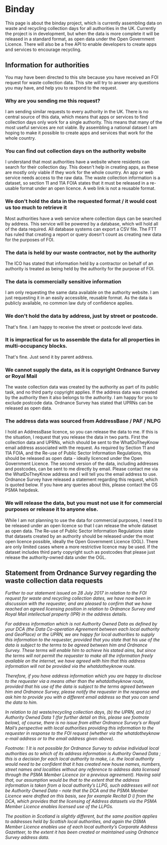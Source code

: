 # Binday
This page is about the binday project, which is currently assembling data on waste and recycling collection days for all authorities in the UK. Currently the project is in development, but when the data is more complete it will be released in a standard format, as open data under the Open Government Licence. There will also be a free API to enable developers to create apps and services to encourage recycling.

## Information for authorities
You may have been directed to this site because you have received an FOI request for waste collection data. This site will try to answer any questions you may have, and help you to respond to the request.

### Why are you sending me this request?
I am sending similar requests to every authority in the UK. There is no central source of this data, which means that apps or services to find collection days only work for a single authority. This means that many of the most useful services are not viable. By assembling a national dataset I am hoping to make it possible to create apps and services that work for the whole country.

### You can find out collection days on the authority website
I understand that most authorities have a website where residents can search for their collection day. This doesn't help in creating apps, as these are mostly only viable if they work for the whole country. An app or web service needs access to the raw data. The waste collection information is a dataset, so section 11 and 11A FOIA states that it must be released in a re-usable format under an open licence. A web link is not a reusable format.

### We don't hold the data in the requested format / it would cost us too much to retrieve it
Most authorities have a web service where collection days can be searched by address. This service will be powered by a database, which will hold all of the data required. All database systems can export a CSV file. The FTT has ruled that creating a report or query doesn't count as creating new data for the purposes of FOI.

### The data is held by our waste contractor, not by the authority
The ICO has stated that information held by a contractor on behalf of an authority is treated as being held by the authority for the purpose of FOI.

### The data is commercially sensitive information
I am only requesting the same data available on the authority website. I am just requesting it in an easily accessible, reusable format. As the data is publicly available, no common law duty of confidence applies.

### We don't hold the data by address, just by street or postcode.
That's fine. I am happy to receive the street or postcode level data.

### It is impractical for us to assemble the data for all properties in multi-occupancy blocks.
That's fine. Just send it by parent address.

### We cannot supply the data, as it is copyright Ordnance Survey or Royal Mail
The waste collection data was created by the authority as part of its public task, and no third party copyright applies. If the address data was created by the authority then it also belongs to the authority. I am happy for you to exclude postcode data. Ordnance Survey has stated that UPRNs can be released as open data.

### The address data was sourced from AddressBase / PAF / NLPG
I hold an AddressBase licence, so you can release the data to me. If this is the situation, I request that you release the data in two parts. First the collection data and UPRNs, which should be sent to the WhatDoTheyKnow email address associated with the request. As required by Section 11 and 11A FOIA, and the Re-use of Public Sector Information Regulations, this should be released as open data - ideally licenced under the Open Government Licence. The second version of the data, including addresses and postcodes, can be sent to me directly by email. Please contact me via the WhatDoTheyKnow address and I will tell you the email address to use. Ordnance Survey have released a statement regarding this request, which is quoted below. If you have any queries about this, please contact the OS PSMA helpdesk. 

### We will release the data, but you must not use it for commercial purposes or release it to anyone else.
While I am not planning to use the data for commercial purposes, I need it to be released under an open licence so that I can release the whole dataset as open data. The Re-use of Public Sector Information Regulations state that datasets created by an authority should be released under the most open licence possible, ideally the Open Government Licence (OGL). There are only limited cases where a more restrictive licence may be used. If the dataset includes third party copyright such as postcodes that please just release the authority-owned data under the OGL.


## Statement from Ordnance Survey regarding the waste collection data requests
_Further to our statement issued on 28 July 2017 in relation to the FOI request for waste and recycling collection dates, we have now been in discussion with the requester, and are pleased to confirm that we have reached an agreed licensing position in relation to Ordnance Survey and Royal Mail intellectual property (IPR) in the address details._
 
_For address information which is not Authority Owned Data as defined by your DCA (the Data Co-operation Agreement between each local authority and GeoPlace) or the UPRN, we are happy for local authorities to supply this information to the requester, provided that you state that his use of the data is subject to the terms to be agreed between him and Ordnance Survey.  These terms will enable him to achieve his stated aims, but since the terms will not permit the requester to make all the information freely available on the internet, we have agreed with him that this address information will not be provided via the whatdotheyknow route._
 
_Therefore, if you have address information which you are happy to disclose to the requester via a means other than the whatdotheyknow route, provided that his use of the data is subject to the terms agreed between him and Ordnance Survey, please notify the requester in the response and ask him to provide you with a different email address so that you can send the data to him._
 
_In relation to (a) waste/recycling collection days, (b) the UPRN, and (c) Authority Owned Data 1 (for further detail on this, please see footnote below), of course, there is no issue from either Ordnance Survey’s or Royal Mail’s perspective with local authorities providing this information to the requester in response to the FOI request (whether via the whatdotheyknow e-mail address or to the email address given above)._

_Footnote:
1 It is not possible for Ordnance Survey to advise individual local authorities as to which of its address information  is Authority Owned Data ; this is a decision for each local authority to make, i.e. the local authority would need to be confident that it has created new house names, numbers, street names and localities without any reference to address data licensed through the PSMA Member Licence (or a previous agreement).  Having said that, our assumption would be that to the extent that the address information is  taken from a local authority’s LLPG, such addresses will not be Authority Owned Data – note that the DCA and the PSMA Member Licence were drafted on this basis, see for example Recital D i) from the DCA, which provides that the licensing of Address datasets via the PSMA Member Licence enables licensed use of the LLPGs._
 
_The position in Scotland is slightly different, but the same position applies to addresses held by Scottish local authorities, and again the OSMA Member Licence enables use of each local authority’s Corporate Address Gazetteer, to the extent it has been created or maintained using Ordnance Survey address data._
